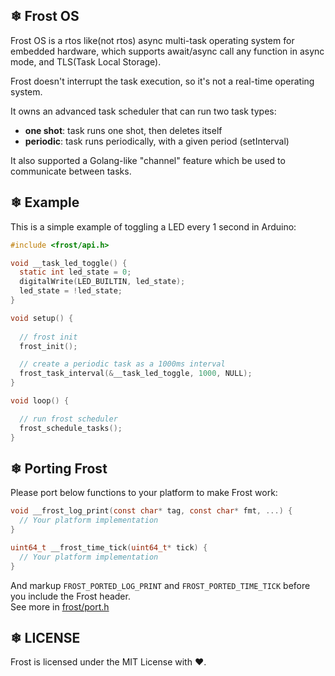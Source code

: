 ## ❄ Frost OS

Frost OS is a rtos like(not rtos) async multi-task operating system for embedded hardware,
which supports await/async call any function in async mode, and TLS(Task Local Storage).  

Frost doesn't interrupt the task execution, so it's not a real-time operating system.

It owns an advanced task scheduler that can run two task types:  
 - **one shot**: task runs one shot, then deletes itself
 - **periodic**: task runs periodically, with a given period (setInterval)

It also supported a Golang-like "channel" feature which be used to communicate between tasks.

## ❄ Example

This is a simple example of toggling a LED every 1 second in Arduino:

```c
#include <frost/api.h>

void __task_led_toggle() {
  static int led_state = 0;
  digitalWrite(LED_BUILTIN, led_state);
  led_state = !led_state;
}

void setup() {
  
  // frost init
  frost_init();

  // create a periodic task as a 1000ms interval
  frost_task_interval(&__task_led_toggle, 1000, NULL);
}

void loop() {

  // run frost scheduler
  frost_schedule_tasks();
}

```

## ❄ Porting Frost

Please port below functions to your platform to make Frost work:
```c
void __frost_log_print(const char* tag, const char* fmt, ...) {
  // Your platform implementation
}

uint64_t __frost_time_tick(uint64_t* tick) {
  // Your platform implementation
}
```

And markup `FROST_PORTED_LOG_PRINT` and `FROST_PORTED_TIME_TICK` before you include the Frost header.  
See more in [frost/port.h](frost/port.h)

## ❄ LICENSE
Frost is licensed under the MIT License with ❤.
